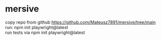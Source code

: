 # mersive

copy repo from github https://github.com/Mateusz7891/mersive/tree/main
run:
npm init playwright@latest  
run tests via npm init playwright@latest  